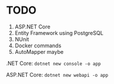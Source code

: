 # TODO

1. ASP.NET Core
2. Entity Framework using PostgreSQL
3. NUnit
4. Docker commands
5. AutoMapper maybe

.NET Core: 
`dotnet new console -o app`

ASP.NET Core: 
`dotnet new webapi -o app`
